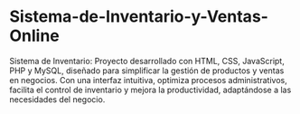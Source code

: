 # Sistema-de-Inventario-y-Ventas-Online
Sistema de Inventario: Proyecto desarrollado con HTML, CSS, JavaScript, PHP y MySQL, diseñado para simplificar la gestión de productos y ventas en negocios. Con una interfaz intuitiva, optimiza procesos administrativos, facilita el control de inventario y mejora la productividad, adaptándose a las necesidades del negocio.
